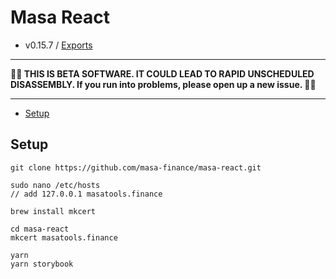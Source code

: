 # Masa React
 - v0.15.7 / [Exports](modules.md)

---

**🌽🌽 THIS IS BETA SOFTWARE. IT COULD LEAD TO RAPID UNSCHEDULED DISASSEMBLY. If you run into problems, please open up a new issue. 🌽🌽**

---

<!-- TOC -->

* [Setup](#setup)

<!-- TOC -->

## Setup

```
git clone https://github.com/masa-finance/masa-react.git

sudo nano /etc/hosts
// add 127.0.0.1 masatools.finance

brew install mkcert

cd masa-react
mkcert masatools.finance

yarn 
yarn storybook
```
